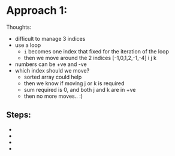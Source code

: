 # Approach 1:
Thoughts:
- difficult to manage 3 indices
- use a loop
    - `i` becomes one index that fixed for the iteration of the loop
    - then we move around the 2 indices
[-1,0,1,2,-1,-4]
  i j         k
- numbers can be +ve and -ve
- which index should we move?
    - sorted array could help
    - then we know if moving j or k is required
    - sum required is 0, and both j and k are in +ve
    - then no more moves.. :)

Steps:
- 
- 
- 
- 
- 

